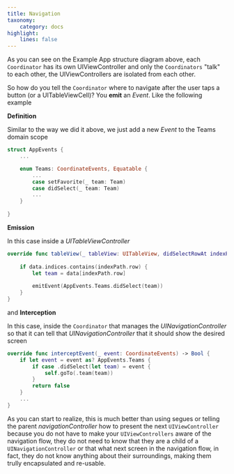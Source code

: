```yaml
---
title: Navigation
taxonomy:
    category: docs
highlight: 
    lines: false
---
```


As you can see on the Example App structure diagram above, each `Coordinator` has its own UIViewController and only the `Coordinators` "talk" to each other, the UIViewControllers are isolated from each other.

So how do you tell the `Coordinator` where to navigate after the user taps a button (or a UITableViewCell)? You **emit** an _Event_. Like the following example

**Definition**

Similar to the way we did it above, we just add a new _Event_ to the Teams domain scope

```swift
struct AppEvents {
    ...

    enum Teams: CoordinateEvents, Equatable {
        ...
        case setFavorite(_ team: Team)
        case didSelect(_ team: Team)
        ...
    }
    
}
```

**Emission** 

In this case inside a _UITableViewController_ 

```swift
override func tableView(_ tableView: UITableView, didSelectRowAt indexPath: IndexPath) {
    
    if data.indices.contains(indexPath.row) {
        let team = data[indexPath.row]
        
        emitEvent(AppEvents.Teams.didSelect(team))
    }
}
```

and **Interception** 

In this case, inside the `Coordinator` that manages the _UINavigationController_ so that it can tell that _UINavigationController_ that it should show the desired screen

```swift
override func interceptEvent(_ event: CoordinateEvents) -> Bool {
    if let event = event as? AppEvents.Teams {
    	if case .didSelect(let team) = event {
        	self.goTo(.team(team))
    	}
        return false
    }
    ...
}    
```

As you can start to realize, this is much better than using segues or telling the parent _navigationController_ how to present the next `UIViewController` because you do not have to make your `UIViewControllers` aware of the navigation flow, they do not need to know that they are a child of a `UINavigationController` or that what next screen in the navigation flow, in fact, they do not know anything about their surroundings, making them trully encapsulated and re-usable.